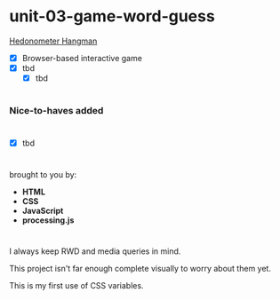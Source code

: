 # unit-03-game-word-guess

[Hedonometer Hangman](https://rkaseman.github.io/unit-03-game-word-guess/)

- [x] Browser-based interactive game
- [x] tbd
  - [x] tbd
#
### Nice-to-haves added
#
- [x] tbd
#
brought to you by:
- **HTML**
- **CSS**
- **JavaScript**
- **processing.js**
#
I always keep RWD and media queries in mind.

This project isn't far enough complete visually to worry about them yet.

This is my first use of CSS variables.